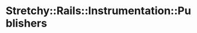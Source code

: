 # Stretchy::Rails::Instrumentation::Publishers [](#module-Stretchy::Rails::Instrumentation::Publishers) [](#top)

    
